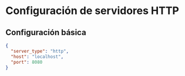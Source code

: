 # Configuración de servidores HTTP

## Configuración básica

```json
{
  "server_type": "http",
  "host": "localhost",
  "port": 8080
}
```
